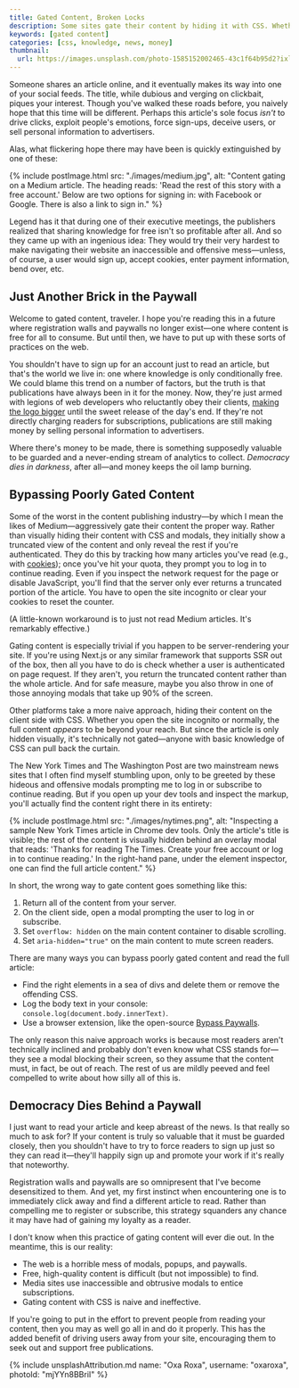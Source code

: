 ```yaml
---
title: Gated Content, Broken Locks
description: Some sites gate their content by hiding it with CSS. Whether you open the site incognito or normally, the full content appears to be beyond reach. But it's not—anyone can pull back the curtain.
keywords: [gated content]
categories: [css, knowledge, news, money]
thumbnail:
  url: https://images.unsplash.com/photo-1585152002465-43c1f64b95d2?ixlib=rb-1.2.1&ixid=MnwxMjA3fDB8MHxwaG90by1wYWdlfHx8fGVufDB8fHx8&auto=format&fit=crop&w=1600&h=900&q=80
---
```


Someone shares an article online, and it eventually makes its way into one of your social feeds. The title, while dubious and verging on clickbait, piques your interest. Though you've walked these roads before, you naively hope that this time will be different. Perhaps this article's sole focus *isn't* to drive clicks, exploit people's emotions, force sign-ups, deceive users, or sell personal information to advertisers.

Alas, what flickering hope there may have been is quickly extinguished by one of these:

{% include postImage.html src: "./images/medium.jpg", alt: "Content gating on a Medium article. The heading reads: 'Read the rest of this story with a free account.' Below are two options for signing in: with Facebook or Google. There is also a link to sign in." %}

Legend has it that during one of their executive meetings, the publishers realized that sharing knowledge for free isn't so profitable after all. And so they came up with an ingenious idea: They would try their very hardest to make navigating their website an inaccessible and offensive mess—unless, of course, a user would sign up, accept cookies, enter payment information, bend over, etc.

## Just Another Brick in the Paywall

Welcome to gated content, traveler. I hope you're reading this in a future where registration walls and paywalls no longer exist—one where content is free for all to consume. But until then, we have to put up with these sorts of practices on the web.

You shouldn't have to sign up for an account just to read an article, but that's the world we live in: one where knowledge is only conditionally free. We could blame this trend on a number of factors, but the truth is that publications have always been in it for the money. Now, they're just armed with legions of web developers who reluctantly obey their clients, [making the logo bigger](https://www.youtube.com/watch?v=5AxwaszFbDw) until the sweet release of the day's end. If they're not directly charging readers for subscriptions, publications are still making money by selling personal information to advertisers.

Where there's money to be made, there is something supposedly valuable to be guarded and a never-ending stream of analytics to collect. _Democracy dies in darkness_, after all—and money keeps the oil lamp burning.

## Bypassing Poorly Gated Content

Some of the worst in the content publishing industry—by which I mean the likes of Medium—aggressively gate their content the proper way. Rather than visually hiding their content with CSS and modals, they initially show a truncated view of the content and only reveal the rest if you're authenticated. They do this by tracking how many articles you've read (e.g., with [cookies](/blog/what-are-cookies/)); once you've hit your quota, they prompt you to log in to continue reading. Even if you inspect the network request for the page or disable JavaScript, you'll find that the server only ever returns a truncated portion of the article. You have to open the site incognito or clear your cookies to reset the counter.

(A little-known workaround is to just not read Medium articles. It's remarkably effective.)

Gating content is especially trivial if you happen to be server-rendering your site. If you're using Next.js or any similar framework that supports SSR out of the box, then all you have to do is check whether a user is authenticated on page request. If they aren't, you return the truncated content rather than the whole article. And for safe measure, maybe you also throw in one of those annoying modals that take up 90% of the screen.

Other platforms take a more naive approach, hiding their content on the client side with CSS. Whether you open the site incognito or normally, the full content *appears* to be beyond your reach. But since the article is only hidden visually, it's technically not gated—anyone with basic knowledge of CSS can pull back the curtain.

The New York Times and The Washington Post are two mainstream news sites that I often find myself stumbling upon, only to be greeted by these hideous and offensive modals prompting me to log in or subscribe to continue reading. But if you open up your dev tools and inspect the markup, you'll actually find the content right there in its entirety:

{% include postImage.html src: "./images/nytimes.png", alt: "Inspecting a sample New York Times article in Chrome dev tools. Only the article's title is visible; the rest of the content is visually hidden behind an overlay modal that reads: 'Thanks for reading The Times. Create your free account or log in to continue reading.' In the right-hand pane, under the element inspector, one can find the full article content." %}

In short, the wrong way to gate content goes something like this:

1. Return all of the content from your server.
2. On the client side, open a modal prompting the user to log in or subscribe.
3. Set `overflow: hidden` on the main content container to disable scrolling.
4. Set `aria-hidden="true"` on the main content to mute screen readers.

There are many ways you can bypass poorly gated content and read the full article:

- Find the right elements in a sea of divs and delete them or remove the offending CSS.
- Log the body text in your console: `console.log(document.body.innerText)`.
- Use a browser extension, like the open-source [Bypass Paywalls](https://github.com/iamadamdev/bypass-paywalls-chrome).

The only reason this naive approach works is because most readers aren't technically inclined and probably don't even know what CSS stands for—they see a modal blocking their screen, so they assume that the content must, in fact, be out of reach. The rest of us are mildly peeved and feel compelled to write about how silly all of this is.

## Democracy Dies Behind a Paywall

I just want to read your article and keep abreast of the news. Is that really so much to ask for? If your content is truly so valuable that it must be guarded closely, then you shouldn't have to try to force readers to sign up just so they can read it—they'll happily sign up and promote your work if it's really that noteworthy.

Registration walls and paywalls are so omnipresent that I've become desensitized to them. And yet, my first instinct when encountering one is to immediately click away and find a different article to read. Rather than compelling me to register or subscribe, this strategy squanders any chance it may have had of gaining my loyalty as a reader.

I don't know when this practice of gating content will ever die out. In the meantime, this is our reality:

- The web is a horrible mess of modals, popups, and paywalls.
- Free, high-quality content is difficult (but not impossible) to find.
- Media sites use inaccessible and obtrusive modals to entice subscriptions.
- Gating content with CSS is naive and ineffective.

If you're going to put in the effort to prevent people from reading your content, then you may as well go all in and do it properly. This has the added benefit of driving users away from your site, encouraging them to seek out and support free publications.

{% include unsplashAttribution.md name: "Oxa Roxa", username: "oxaroxa", photoId: "mjYYn8BBriI" %}
